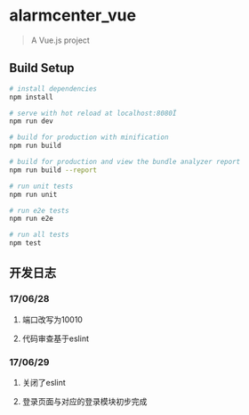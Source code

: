 # alarmcenter_vue

> A Vue.js project

## Build Setup

``` bash
# install dependencies
npm install

# serve with hot reload at localhost:8080Ï
npm run dev

# build for production with minification
npm run build

# build for production and view the bundle analyzer report
npm run build --report

# run unit tests
npm run unit

# run e2e tests
npm run e2e

# run all tests
npm test
```

## 开发日志

### 17/06/28

 1. 端口改写为10010

 2. 代码审查基于eslint

### 17/06/29

  1. 关闭了eslint

  2. 登录页面与对应的登录模块初步完成


